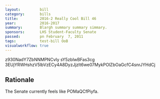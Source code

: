 ```yaml
---
layout:         bill
category:       bills
title:          2016-2 Really Cool Bill 46
year:           2016-2017
summary:        Blargh summary summary simmary.
sponsors:       LHS Student-Faculty Senate
passed:         pn February  7, 2011
tags:           test-bill OoB
visualworkflow: true
---
```



z930NadY7ZbNNMPNCvIy sY5zblwBFas3cg 3EUjYRWHshzV5lbVzECy4A8DyzJjzlt6we07MykPOlZbOaGcfC4snrJYHdCj 




Rationale
---------
The Senate currently feels like POMaQCfPiyfa.
